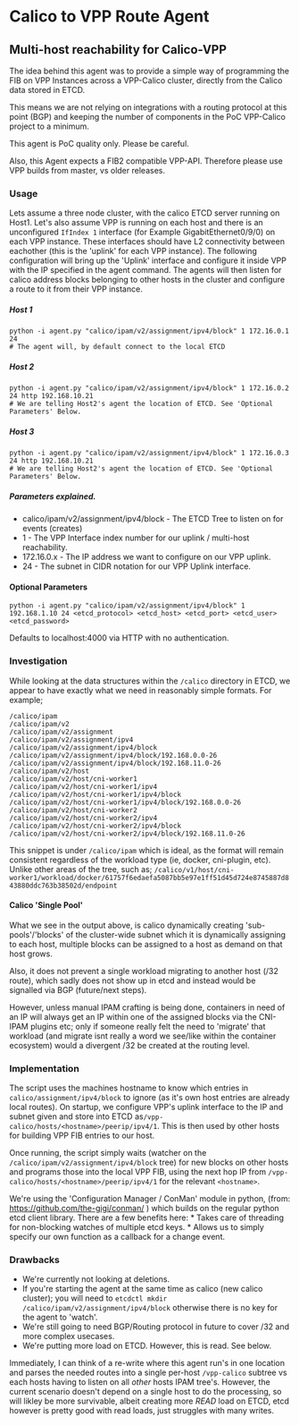 # Calico to VPP Route Agent
## Multi-host reachability for Calico-VPP

The idea behind this agent was to provide a simple way of programming the FIB on VPP
Instances across a VPP-Calico cluster, directly from the Calico data stored in ETCD.

This means we are not relying on integrations with a routing protocol at this point (BGP)
and keeping the number of components in the PoC VPP-Calico project to a minimum.

This agent is PoC quality only. Please be careful.

Also, this Agent expects a FIB2 compatible VPP-API. Therefore please use VPP builds from master, vs older releases.

### Usage
Lets assume a three node cluster, with the calico ETCD server running on Host1.
Let's also assume VPP is running on each host and there is an unconfigured ```IfIndex 1``` interface (for Example GigabitEthernet0/9/0) on each VPP instance.
These interfaces should have L2 connectivity between eachother (this is the 'uplink' for each VPP instance).
The following configuration will bring up the 'Uplink' interface and configure it inside VPP with the IP specified in the agent command.
The agents will then listen for calico address blocks belonging to other hosts in the cluster and configure a route to it from their VPP instance.

##### Host 1
```
python -i agent.py "calico/ipam/v2/assignment/ipv4/block" 1 172.16.0.1 24
# The agent will, by default connect to the local ETCD
```

##### Host 2
```
python -i agent.py "calico/ipam/v2/assignment/ipv4/block" 1 172.16.0.2 24 http 192.168.10.21
# We are telling Host2's agent the location of ETCD. See 'Optional Parameters' Below.
```

##### Host 3
```
python -i agent.py "calico/ipam/v2/assignment/ipv4/block" 1 172.16.0.3 24 http 192.168.10.21
# We are telling Host2's agent the location of ETCD. See 'Optional Parameters' Below.
```

##### Parameters explained.

* calico/ipam/v2/assignment/ipv4/block - The ETCD Tree to listen on for events (creates)
* 1 - The VPP Interface index number for our uplink / multi-host reachability.
* 172.16.0.x - The IP address we want to configure on our VPP uplink.
* 24 - The subnet in CIDR notation for our VPP Uplink interface.

#### Optional Parameters

```
python -i agent.py "calico/ipam/v2/assignment/ipv4/block" 1 192.168.1.10 24 <etcd_protocol> <etcd_host> <etcd_port> <etcd_user> <etcd_password>
```
Defaults to localhost:4000 via HTTP with no authentication.


### Investigation

While looking at the data structures within the ```/calico``` directory in ETCD, we appear to have exactly what we need in reasonably simple formats.
For example;

```
/calico/ipam
/calico/ipam/v2
/calico/ipam/v2/assignment
/calico/ipam/v2/assignment/ipv4
/calico/ipam/v2/assignment/ipv4/block
/calico/ipam/v2/assignment/ipv4/block/192.168.0.0-26
/calico/ipam/v2/assignment/ipv4/block/192.168.11.0-26
/calico/ipam/v2/host
/calico/ipam/v2/host/cni-worker1
/calico/ipam/v2/host/cni-worker1/ipv4
/calico/ipam/v2/host/cni-worker1/ipv4/block
/calico/ipam/v2/host/cni-worker1/ipv4/block/192.168.0.0-26
/calico/ipam/v2/host/cni-worker2
/calico/ipam/v2/host/cni-worker2/ipv4
/calico/ipam/v2/host/cni-worker2/ipv4/block
/calico/ipam/v2/host/cni-worker2/ipv4/block/192.168.11.0-26
```

This snippet is under ```/calico/ipam``` which is ideal, as the format will remain consistent regardless of the workload type (ie, docker, cni-plugin, etc).
Unlike other areas of the tree, such as; ```/calico/v1/host/cni-worker1/workload/docker/61757f6edaefa5087bb5e97e1ff51d45d724e8745887d843880ddc763b38502d/endpoint```

#### Calico 'Single Pool'
What we see in the output above, is calico dynamically creating 'sub-pools'/'blocks' of the cluster-wide subnet which it is dynamically assigning to each host, multiple blocks can be assigned to a host as demand on that host grows.

Also, it does not prevent a single workload migrating to another host (/32 route), which sadly does not show up in etcd and instead would be signalled via BGP (future/next steps).

However, unless manual IPAM crafting is being done, containers in need of an IP will always get an IP within one of the assigned blocks via the CNI-IPAM plugins etc; only if someone really felt the need to 'migrate' that workload (and migrate isnt really a word we see/like within the container ecosystem) would a divergent /32 be created at the routing level.

### Implementation

The script uses the machines hostname to know which entries in ```calico/assignment/ipv4/block``` to ignore (as it's own host entries are already local routes).
On startup, we configure VPP's uplink interface to the IP and subnet given and store into ETCD as```/vpp-calico/hosts/<hostname>/peerip/ipv4/1```.
This is then used by other hosts for building VPP FIB entries to our host.

Once running, the script simply waits (watcher on the ```/calico/ipam/v2/assignment/ipv4/block``` tree) for new blocks on other hosts and programs those into the local VPP FIB, using the next hop IP from ```/vpp-calico/hosts/<hostname>/peerip/ipv4/1``` for the relevant ```<hostname>```.

We're using the 'Configuration Manager / ConMan' module in python, (from: https://github.com/the-gigi/conman/ ) which builds on the regular python etcd client library. There are a few benefits here:
    * Takes care of threading for non-blocking watches of multiple etcd keys.
    * Allows us to simply specify our own function as a callback for a change event.

### Drawbacks
* We're currently not looking at deletions.
* If you're starting the agent at the same time as calico (new calico cluster); you will need to ```etcdctl mkdir /calico/ipam/v2/assignment/ipv4/block``` otherwise there is no key for the agent to 'watch'.
* We're still going to need BGP/Routing protocol in future to cover /32 and more complex usecases.
* We're putting more load on ETCD. However, this is read. See below.

Immediately, I can think of a re-write where this agent run's in one location and parses the needed routes into a single per-host ```/vpp-calico``` subtree vs each hosts having to listen on all *other* hosts IPAM tree's. However, the current scenario doesn't depend on a single host to do the processing, so will likley be more survivable, albeit creating more *READ* load on ETCD, etcd however is pretty good with read loads, just struggles with many writes.
